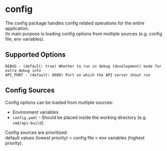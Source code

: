 # config

The config package handles config related operations for the entire application.  
Its main purpose is loading config options from multiple sources (e.g. config file, env variables).

## Supported Options

```
DEBUG - (default: true) Whether to run in debug (development) mode for extra debug info
API_PORT - (default: 8080) Port on which the API server shout run
```

## Config Sources

Config options can be loaded from multiple sources:

- Environment variables
- `config.yaml` - Should be placed inside the working directory (e.g. `cmd/api-build`).

Config sources are prioritized:  
default values (lowest priority) < config file < env variables (highest priority).
